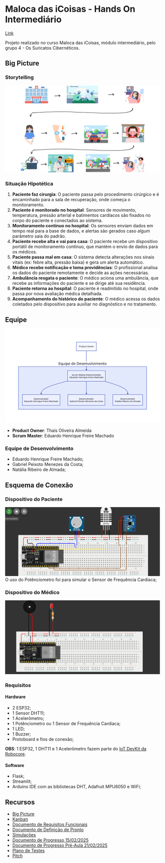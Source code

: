 # Maloca das iCoisas - Hands On Intermediário

[Link](https://github.com/ed-henrique/maloca-das-icoisas-intermediario)

Projeto realizado no curso Maloca das iCoisas, módulo intermediário, pelo grupo 4 - Os Suricatos Cibernéticos.

## Big Picture

### Storytelling

![Big Picture](./big_picture.png)

### Situação Hipotética
1. **Paciente faz cirurgia**: O paciente passa pelo procedimento cirúrgico e é encaminhado para a sala de recuperação, onde começa o monitoramento.  
2. **Paciente é monitorado no hospital**: Sensores de movimento, temperatura, pressão arterial e batimentos cardíacos são fixados no corpo do paciente e conectados ao sistema.  
3. **Monitoramento contínuo no hospital**: Os sensores enviam dados em tempo real para a base de dados, e alertas são gerados caso algum parâmetro saia do padrão.  
4. **Paciente recebe alta e vai para casa**: O paciente recebe um dispositivo portátil de monitoramento contínuo, que mantém o envio de dados para os médicos.  
5. **Paciente passa mal em casa**: O sistema detecta alterações nos sinais vitais (ex: febre alta, pressão baixa) e gera um alerta automático.  
6. **Médico recebe notificação e toma providências**: O profissional analisa os dados do paciente remotamente e decide as ações necessárias.  
7. **Ambulância resgata o paciente**: O médico aciona uma ambulância, que recebe as informações do paciente e se dirige até sua residência.  
8. **Paciente retorna ao hospital**: O paciente é readmitido no hospital, onde passa por nova avaliação médica detalhada.  
9. **Acompanhamento do histórico do paciente**: O médico acessa os dados coletados pelo dispositivo para auxiliar no diagnóstico e no tratamento.  
<!--
1. Pessoa doente vai para o hospital, é atendida e admitida na internação;
2. Médicos colocam sensores de temperatura fixos no corpo da paciente;
3. Sensor de temperatura é conectado a uma base de dados alimentada em tempo real;
4. Quando a temperatua do paciente for ≥ 37.8 ºC, o sistema emite um alerta para os profissionais envolvidos;
5. O sistema registra o histórico da temperatura do paciente na base de dados;
6. O profissional verifica condição do paciente após alertas.
-->

## Equipe

<div align="center">

![Organograma](./organograma.svg)

</div>

- **Product Owner**: Thaís Oliveira Almeida
- **Scrum Master**: Eduardo Henrique Freire Machado

### Equipe de Desenvolvimento

- Eduardo Henrique Freire Machado;
- Gabriel Peixoto Menezes da Costa;
- Natália Ribeiro de Almada;

## Esquema de Conexão

### Dispositivo do Paciente
![Esquema de Conexão](./simulacao_paciente.png) 
O uso do Potênciometro foi para simular o Sensor de Frequência Cardíaca;

### Dispositivo do Médico
![Esquema de Conexão](./simulacao_medico.png) 

### Requisitos

#### Hardware

- 2 ESP32;
- 1 Sensor DHT11;
- 1 Acelerômetro;
- 1 Potênciometro ou 1 Sensor de Frequência Cardíaca;
- 1 LED;
- 1 Buzzer;
- Protoboard e fios de conexão;

**OBS**: 1 ESP32, 1 DHT11 e 1 Acelerômetro fazem parte do [IoT DevKit da Robocore](https://www.robocore.net/lorawan/iot-devkit-lorawan?srsltid=AfmBOoqmLS_Qbi0Ax6Vxjbh_UVDjhF-bGfuASA7Hd9aNu3m6E26OUI9B).

#### Software

- Flask;
- Streamlit;
- Arduino IDE com as bibliotecas DHT, Adafruit MPU6050 e WiFi;

## Recursos

- [Big Picture](https://www.canva.com/design/DAGX9015E_Y/igNJWoiv6dB_DmXLwmla8g/edit?utm_content=DAGX9015E_Y&utm_campaign=designshare&utm_medium=link2&utm_source=sharebutton)
- [Kanban](https://trello.com/invite/b/679d35de0177ff09056da883/ATTI3be7de3ce601a0041a49b6e8a4244ee41225AD07/hands-on-maloca-intermediario)
- [Documento de Requisitos Funcionais](https://docs.google.com/document/d/18FyWn2tTpSczmW8oEnDkLV8qdwSyeqJxpqSKUApjo3s/edit?usp=sharing)
- [Documento de Definição de Pronto](./dod.pdf)
- [Simulações](https://wokwi.com/projects/422903318761921537)
- [Documento de Progresso 15/02/2025](https://docs.google.com/document/d/174h4gjdAbioNKFlUisyWqnA86sikamhO9F9dY4ae5rM/edit?usp=sharing)
- [Documento de Progresso Pré-Aula 21/02/2025](https://docs.google.com/document/d/1ZCO8opWifU1fWtGvcKIOWYBiDYF2y2jWGTNl99AnD20/edit?usp=sharing)
- [Plano de Testes](./PlanodeTestes.pdf)
- [Pitch](https://[www.canva.com/design/DAGZ3R3MyE4/rqdrzCDqPH6dExHXgRsWZw/edit?utm_content=DAGZ3R3MyE4&utm_campaign=designshare&utm_medium=link2&utm_source=sharebutton](https://www.canva.com/design/DAGZ3R3MyE4/rqdrzCDqPH6dExHXgRsWZw/edit?utm_content=DAGZ3R3MyE4&utm_campaign=designshare&utm_medium=link2&utm_source=sharebutton))
<!--
- [Esquema de Conexão](https://wokwi.com/projects/417194889520795649)
- [Documento de Progresso](https://docs.google.com/document/d/1z1uJHj0xGks3xBqaYloMBIi3Pqf4hMfBDdSm-7swn1A/edit?tab=t.0)
-->
